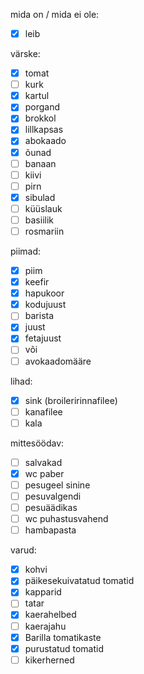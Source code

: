 
mida on / mida ei ole:
- [x] leib

värske:
- [x] tomat
- [ ] kurk
- [x] kartul
- [x] porgand
- [x] brokkol
- [x] lillkapsas
- [x] abokaado
- [x] õunad
- [ ] banaan
- [ ] kiivi
- [ ] pirn
- [x] sibulad
- [ ] küüslauk
- [ ] basiilik
- [ ] rosmariin

piimad:
- [x] piim
- [x] keefir
- [x] hapukoor
- [x] kodujuust
- [ ] barista
- [x] juust
- [x] fetajuust
- [ ] või
- [ ] avokaadomääre

lihad:
- [x] sink (broileririnnafilee)
- [ ] kanafilee
- [ ] kala

mittesöödav:
- [ ] salvakad
- [x] wc paber
- [ ] pesugeel sinine
- [ ] pesuvalgendi
- [ ] pesuäädikas
- [ ] wc puhastusvahend
- [ ] hambapasta

varud:
- [x] kohvi
- [x] päikesekuivatatud tomatid
- [x] kapparid
- [ ] tatar
- [x] kaerahelbed
- [ ] kaerajahu
- [x] Barilla tomatikaste
- [x] purustatud tomatid
- [ ] kikerherned